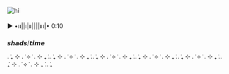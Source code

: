 ![hi](https://cdn.discordapp.com/attachments/1430554623634178061/1430554684711764039/IMG_0338.png?ex=68fa335f&is=68f8e1df&hm=ef9d80524b4552c770bb9e9c162254d36e413865a71f48cc4c7714f3b0d97288&)

  ▶︎ •၊၊||၊|။||||။‌‌‌‌‌၊|• 0:10                    

  𝙨𝙝𝙖𝙙𝙨/𝙩𝙞𝙢𝙚

. ݁₊ ⊹ . ݁ ⟡ ݁ . ⊹ ₊ ݁.. ݁₊ ⊹ . ݁ ⟡ ݁ . ⊹ ₊ ݁.. ݁₊ ⊹ . ݁ ⟡ ݁ . ⊹ ₊ ݁.. ݁₊ ⊹ . ݁ ⟡ ݁ . ⊹ ₊ ݁.. ݁₊ ⊹ . ݁ ⟡ ݁ . ⊹ ₊ ݁.. ݁₊ ⊹ . ݁ ⟡ ݁ . ⊹ ₊ ݁.. ݁₊ 
